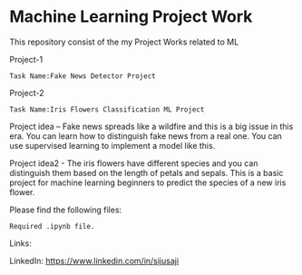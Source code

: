 # Machine Learning Project Work

This repository consist of the my Project Works related to ML

Project-1

    Task Name:Fake News Detector Project
    
Project-2

    Task Name:Iris Flowers Classification ML Project
    
Project idea – Fake news spreads like a wildfire and this is a big issue in this era.
You can learn how to distinguish fake news from a real one. You can use supervised learning to implement a model like this. 

Project idea2 - The iris flowers have different species and you can distinguish them based on the length of petals and sepals.
This is a basic project for machine learning beginners to predict the species of a new iris flower.


Please find the following files:

    Required .ipynb file.
    

Links:

LinkedIn: https://www.linkedin.com/in/sijusaji
